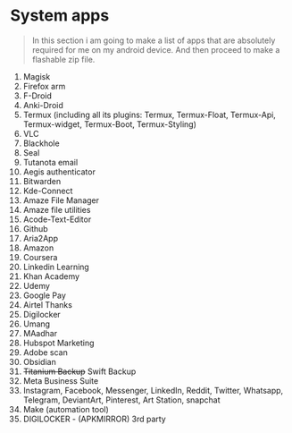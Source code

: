 # System apps

> In this section i am going to make a list of apps that are absolutely required for me on my android device. And then proceed to make a flashable zip file.

1. Magisk
2. Firefox arm
3. F-Droid
4. Anki-Droid
5. Termux (including all its plugins: Termux, Termux-Float, Termux-Api, Termux-widget, Termux-Boot, Termux-Styling)
6. VLC
7. Blackhole 
8. Seal
9. Tutanota email
10. Aegis authenticator 
11. Bitwarden
12. Kde-Connect
13. Amaze File Manager
14. Amaze file utilities
15. Acode-Text-Editor
16. Github
17. Aria2App
18. Amazon
19. Coursera
20. Linkedin Learning
21. Khan Academy
22. Udemy
23. Google Pay
24. Airtel Thanks
25. Digilocker
26. Umang
27. MAadhar
28. Hubspot Marketing
29. Adobe scan
30. Obsidian
31. ~~Titanium Backup~~  Swift Backup
32. Meta Business Suite
33. Instagram, Facebook, Messenger, LinkedIn, Reddit, Twitter, Whatsapp, Telegram, DeviantArt, Pinterest, Art Station, snapchat
34. Make (automation tool)
35. DIGILOCKER - (APKMIRROR) 3rd party
